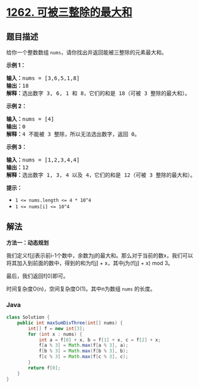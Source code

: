 # [1262. 可被三整除的最大和](https://leetcode.cn/problems/greatest-sum-divisible-by-three)

## 题目描述

<p>给你一个整数数组&nbsp;<code>nums</code>，请你找出并返回能被三整除的元素最大和。</p>

<ol>
</ol>

<p><strong>示例 1：</strong></p>

<pre><strong>输入：</strong>nums = [3,6,5,1,8]
<strong>输出：</strong>18
<strong>解释：</strong>选出数字 3, 6, 1 和 8，它们的和是 18（可被 3 整除的最大和）。</pre>

<p><strong>示例 2：</strong></p>

<pre><strong>输入：</strong>nums = [4]
<strong>输出：</strong>0
<strong>解释：</strong>4 不能被 3 整除，所以无法选出数字，返回 0。
</pre>

<p><strong>示例 3：</strong></p>

<pre><strong>输入：</strong>nums = [1,2,3,4,4]
<strong>输出：</strong>12
<strong>解释：</strong>选出数字 1, 3, 4 以及 4，它们的和是 12（可被 3 整除的最大和）。
</pre>

<p><strong>提示：</strong></p>

<ul>
	<li><code>1 &lt;= nums.length &lt;= 4 * 10^4</code></li>
	<li><code>1 &lt;= nums[i] &lt;= 10^4</code></li>
</ul>

## 解法

**方法一：动态规划**

我们定义f[j]表示前i-1个数中，余数为j的最大和。那么对于当前的数x，我们可以将其加入到前面的数中，得到的和为f[j] + x，其中j为(f[j] + x) mod 3。

最后，我们返回f[0]即可。

时间复杂度O(n)，空间复杂度O(1)。其中n为数组 `nums` 的长度。

### **Java**

```java
class Solution {
    public int maxSumDivThree(int[] nums) {
        int[] f = new int[3];
        for (int x : nums) {
            int a = f[0] + x, b = f[1] + x, c = f[2] + x;
            f[a % 3] = Math.max(f[a % 3], a);
            f[b % 3] = Math.max(f[b % 3], b);
            f[c % 3] = Math.max(f[c % 3], c);
        }
        return f[0];
    }
}
```
